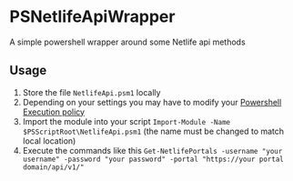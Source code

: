 # PSNetlifeApiWrapper
A simple powershell wrapper around some Netlife api methods


## Usage
1. Store the file `NetlifeApi.psm1` locally 
2. Depending on your settings you may have to modify your [Powershell Execution policy](https://technet.microsoft.com/en-us/library/ee176961.aspx)
3. Import the module into your script `Import-Module -Name $PSScriptRoot\NetlifeApi.psm1` (the name must be changed to match local location)
4. Execute the commands like this `Get-NetlifePortals -username "your username" -password "your password" -portal "https://your portal domain/api/v1/"`
